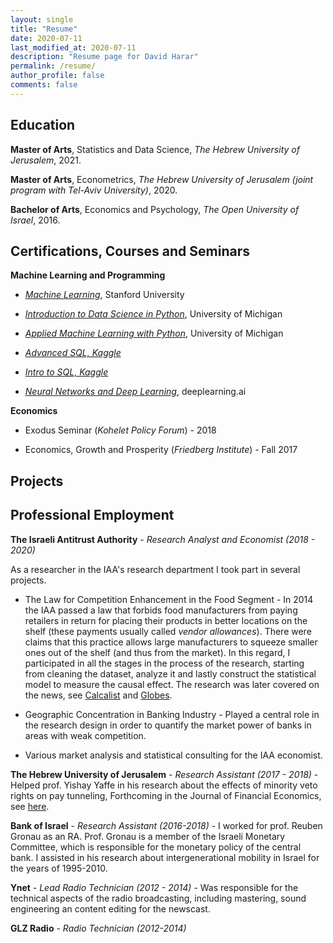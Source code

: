 ```yaml
---
layout: single
title: "Resume"
date: 2020-07-11
last_modified_at: 2020-07-11
description: "Resume page for David Harar"
permalink: /resume/
author_profile: false
comments: false
---
```


Education
---
**Master of Arts**, Statistics and Data Science, *The Hebrew University of Jerusalem*, 2021.

**Master of Arts**, Econometrics, *The Hebrew University of Jerusalem (joint program with Tel-Aviv University)*, 2020.

**Bachelor of Arts**, Economics and Psychology, *The Open University of Israel*, 2016.

Certifications, Courses and Seminars
---

**Machine Learning and Programming**

*   [*Machine Learning*](https://www.coursera.org/learn/machine-learning#syllabus), Stanford University

*   [*Introduction to Data Science in Python*](https://www.coursera.org/learn/python-data-analysis#syllabus), University of Michigan

*   [*Applied Machine Learning with Python*](https://www.coursera.org/learn/python-machine-learning#syllabus), University of Michigan

*   [*Advanced SQL, Kaggle*](https://www.kaggle.com/learn/advanced-sql)

*   [*Intro to SQL, Kaggle*](https://www.kaggle.com/learn/intro-to-sql)

*   [*Neural Networks and Deep Learning*](https://www.coursera.org/learn/neural-networks-deep-learning#syllabus), deeplearning.ai

**Economics**

*   Exodus Seminar (*Kohelet Policy Forum*) - 2018

*   Economics, Growth and Prosperity (*Friedberg Institute*) - Fall 2017

Projects
---


Professional Employment
---

**The Israeli Antitrust Authority** - *Research Analyst and Economist (2018 - 2020)*

As a researcher in the IAA's research department I took part in several projects.

*   The Law for Competition Enhancement in the Food Segment - In 2014 the IAA passed a law that forbids food manufacturers from paying retailers in return for placing their products in better locations on the shelf (these payments usually called *vendor allowances*). There were claims that this practice allows large manufacturers to squeeze smaller ones out of the shelf (and thus from the market).
    In this regard, I participated in all the stages in the process of the research, starting from cleaning the dataset, analyze it and lastly construct the statistical model to measure the causal effect.
    The research was later covered on the news, see [Calcalist](https://www.calcalist.co.il/marketing/articles/0,7340,L-3792190,00.html) and [Globes](https://www.globes.co.il/news/article.aspx?did=1001318093).

*   Geographic Concentration in Banking Industry - Played a central role in the research design in order to quantify the market power of banks in areas with weak competition.

*   Various market analysis and statistical consulting for the IAA economist.


**The Hebrew University of Jerusalem** - *Research Assistant (2017 - 2018)* - Helped prof. Yishay Yaffe in his research about the effects of minority veto rights on pay tunneling, Forthcoming in the Journal of Financial Economics, see [here](http://www7.tau.ac.il/blogs/law/wp-content/uploads/2020/05/The-Effect-of-Minority-Veto-Rights-on-Controller-Pay-Tunneling-April-2020.pdf).

**Bank of Israel** - *Research Assistant (2016-2018)* - I worked for prof. Reuben Gronau as an RA. Prof. Gronau is a member of the Israeli Monetary Committee, which is responsible for the monetary policy of the central bank. I assisted in his research about intergenerational mobility in Israel for the years of 1995-2010.

**Ynet** - *Lead Radio Technician (2012 - 2014)* - Was responsible for the technical aspects of the radio broadcasting, including mastering, sound engineering an content editing for the newscast.

**GLZ Radio** - *Radio Technician (2012-2014)*
